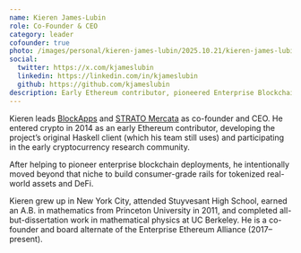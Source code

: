 ```yaml
---
name: Kieren James-Lubin
role: Co-Founder & CEO
category: leader
cofounder: true
photo: /images/personal/kieren-james-lubin/2025.10.21/kieren-james-lubin.jpg
social:
  twitter: https://x.com/kjameslubin
  linkedin: https://linkedin.com/in/kjameslubin
  github: https://github.com/kjameslubin
description: Early Ethereum contributor, pioneered Enterprise Blockchain and left it behind, consumer DeFi & RWAs.
---
```


Kieren leads [BlockApps](https://blockapps.net) and [STRATO Mercata](https://stratomercata.com) as co-founder and CEO. He entered crypto in 2014 as an early Ethereum contributor, developing the project’s original Haskell client (which his team still uses) and participating in the early cryptocurrency research community.

After helping to pioneer enterprise blockchain deployments, he intentionally moved beyond that niche to build consumer-grade rails for tokenized real-world assets and DeFi.

Kieren grew up in New York City, attended Stuyvesant High School, earned an A.B. in mathematics from Princeton University in 2011, and completed all-but-dissertation work in mathematical physics at UC Berkeley. He is a co-founder and board alternate of the Enterprise Ethereum Alliance (2017–present).